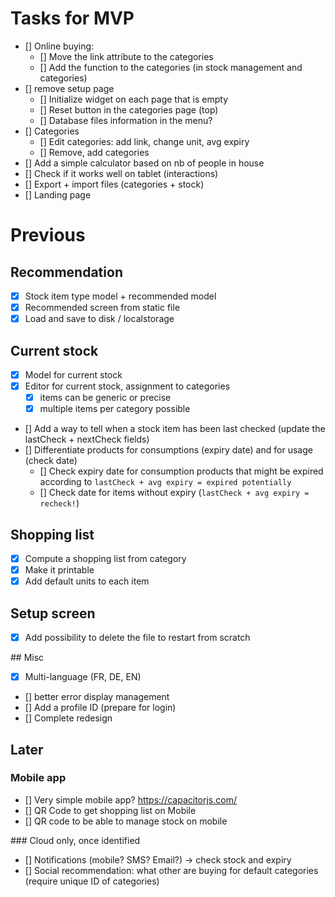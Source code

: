 # Tasks for MVP

- [] Online buying: 
    - [] Move the link attribute to the categories
    - [] Add the function to the categories (in stock management and categories)
- [] remove setup page
    - [] Initialize widget on each page that is empty
    - [] Reset button in the categories page (top)
    - [] Database files information in the menu?
- [] Categories
    - [] Edit categories: add link, change unit, avg expiry
    - [] Remove, add categories
- [] Add a simple calculator based on nb of people in house
- [] Check if it works well on tablet (interactions)
- [] Export + import files (categories + stock)
- [] Landing page

# Previous

## Recommendation

- [x] Stock item type model + recommended model
- [x] Recommended screen from static file
- [x] Load and save to disk / localstorage

## Current stock

- [x] Model for current stock
- [x] Editor for current stock, assignment to categories
    - [x] items can be generic or precise
    - [x] multiple items per category possible
- [] Add a way to tell when a stock item has been last checked (update the lastCheck + nextCheck fields)
- [] Differentiate products for consumptions (expiry date) and for usage (check date)
    - [] Check expiry date for consumption products that might be expired according to `lastCheck + avg expiry = expired potentially`
    - [] Check date for items without expiry (`lastCheck + avg expiry = recheck!`)

## Shopping list

- [x] Compute a shopping list from category
- [x] Make it printable
- [x] Add default units to each item

## Setup screen

- [x] Add possibility to delete the file to restart from scratch

## Misc

- [x] Multi-language (FR, DE, EN)
- [] better error display management
- [] Add a profile ID (prepare for login)
- [] Complete redesign

## Later 

### Mobile app

- [] Very simple mobile app? https://capacitorjs.com/
- [] QR Code to get shopping list on Mobile 
- [] QR code to be able to manage stock on mobile

### Cloud only, once identified

- [] Notifications (mobile? SMS? Email?) -> check stock and expiry
- [] Social recommendation: what other are buying for default categories (require unique ID of categories)
